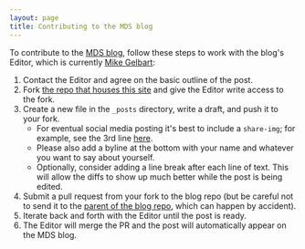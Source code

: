 ```yaml
---
layout: page
title: Contributing to the MDS blog
---
```


To contribute to the [MDS blog](https://ubc-mds.github.io/), follow these steps to work with the blog's Editor, which is currently [Mike Gelbart](https://github.com/mgelbart):

1. Contact the Editor and agree on the basic outline of the post. 
2. Fork [the repo that houses this site](https://github.com/ubc-mds/ubc-mds.github.io) and give the Editor write access to the fork.
3. Create a new file in the `_posts` directory, write a draft, and push it to your fork. 
    - For eventual social media posting it's best to include a `share-img`; for example, see the 3rd line [here](https://raw.githubusercontent.com/UBC-MDS/UBC-MDS.github.io/master/_posts/2019-08-22-project-courses.md).
    - Please also add a byline at the bottom with your name and whatever you want to say about yourself.
    - Optionally, consider adding a line break after each line of text. This will allow the diffs to show up much better while the post is being edited.
4. Submit a pull request from your fork to the blog repo (but be careful not to send it to the [parent of the blog repo](https://github.com/daattali/beautiful-jekyll), which can happen by accident).
5. Iterate back and forth with the Editor until the post is ready.
6. The Editor will merge the PR and the post will automatically appear on the MDS blog.
